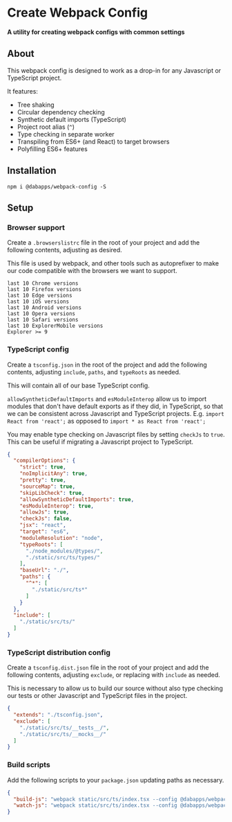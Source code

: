 # Create Webpack Config

**A utility for creating webpack configs with common settings**

## About

This webpack config is designed to work as a drop-in for any Javascript or TypeScript project.

It features:

* Tree shaking
* Circular dependency checking
* Synthetic default imports (TypeScript)
* Project root alias (`^`)
* Type checking in separate worker
* Transpiling from ES6+ (and React) to target browsers
* Polyfilling ES6+ features

## Installation

```shell
npm i @dabapps/webpack-config -S
```

## Setup

### Browser support

Create a `.browserslistrc` file in the root of your project and add the following contents, adjusting as desired.

This file is used by webpack, and other tools such as autoprefixer to make our code compatible with the browsers we want to support.

```
last 10 Chrome versions
last 10 Firefox versions
last 10 Edge versions
last 10 iOS versions
last 10 Android versions
last 10 Opera versions
last 10 Safari versions
last 10 ExplorerMobile versions
Explorer >= 9
```

### TypeScript config

Create a `tsconfig.json` in the root of the project and add the following contents, adjusting `include`, `paths`, and `typeRoots` as needed.

This will contain all of our base TypeScript config.

`allowSyntheticDefaultImports` and `esModuleInterop` allow us to import modules that don't have default exports as if they did, in TypeScript, so that we can be consistent across Javascript and TypeScript projects. E.g. `import React from 'react';` as opposed to `import * as React from 'react';`

You may enable type checking on Javascript files by setting `checkJs` to `true`. This can be useful if migrating a Javascript project to TypeScript.

```json
{
  "compilerOptions": {
    "strict": true,
    "noImplicitAny": true,
    "pretty": true,
    "sourceMap": true,
    "skipLibCheck": true,
    "allowSyntheticDefaultImports": true,
    "esModuleInterop": true,
    "allowJs": true,
    "checkJs": false,
    "jsx": "react",
    "target": "es6",
    "moduleResolution": "node",
    "typeRoots": [
      "./node_modules/@types/",
      "./static/src/ts/types/"
    ],
    "baseUrl": "./",
    "paths": {
      "^*": [
        "./static/src/ts*"
      ]
    }
  },
  "include": [
    "./static/src/ts/"
  ]
}
```

### TypeScript distribution config

Create a `tsconfig.dist.json` file in the root of your project and add the following contents, adjusting `exclude`, or replacing with `include` as needed.

This is necessary to allow us to build our source without also type checking our tests or other Javascript and TypeScript files in the project.

```json
{
  "extends": "./tsconfig.json",
  "exclude": [
    "./static/src/ts/__tests__/",
    "./static/src/ts/__mocks__/"
  ]
}
```

### Build scripts

Add the following scripts to your `package.json` updating paths as necessary.

```json
{
  "build-js": "webpack static/src/ts/index.tsx --config @dabapps/webpack-config --mode production -o static/build/js/bundle.js",
  "watch-js": "webpack static/src/ts/index.tsx --config @dabapps/webpack-config --mode development -o static/build/js/bundle.js --watch"
}
```

